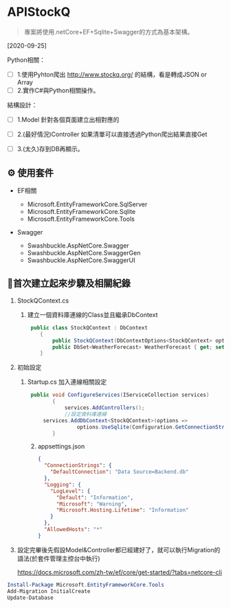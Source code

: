 # APIStockQ

> 專案將使用.netCore+EF+Sqlite+Swagger的方式為基本架構。



[2020-09-25]

Python相關：

- [ ] 1.使用Pyhton爬出 http://www.stockq.org/   的結構，看是轉成JSON or Array
- [ ] 2.實作C#與Python相關操作。

結構設計：

- [ ] 1.Model 針對各個頁面建立出相對應的

- [ ] 2.(最好情況)Controller 如果清單可以直接透過Python爬出結果直接Get

- [ ] 3.(太久)存到DB再顯示。



## ⚙ 使用套件

- EF相關
  - Microsoft.EntityFrameworkCore.SqlServer
  - Microsoft.EntityFrameworkCore.Sqlite
  - Microsoft.EntityFrameworkCore.Tools

- Swagger
  - Swashbuckle.AspNetCore.Swagger
  - Swashbuckle.AspNetCore.SwaggerGen
  - Swashbuckle.AspNetCore.SwaggerUI



## 📘首次建立起來步驟及相關紀錄

1. StockQContext.cs

   1. 建立一個資料庫連線的Class並且繼承DbContext

      ```c#
       public class StockQContext : DbContext
          {
              public StockQContext(DbContextOptions<StockQContext> options) : base(options) { }
              public DbSet<WeatherForecast> WeatherForecast { get; set; }
          }
      ```

      

2. 初始設定

   1. Startup.cs 加入連線相關設定

      ```c#
       public void ConfigureServices(IServiceCollection services)
              {
                  services.AddControllers();
                  //設定資料庫連線
           services.AddDbContext<StockQContext>(options =>
                      options.UseSqlite(Configuration.GetConnectionString("DefaultConnection")));
              }
      ```

      2. appsettings.json

         ```json
         {
           "ConnectionStrings": {
             "DefaultConnection": "Data Source=Backend.db"
           },
           "Logging": {
             "LogLevel": {
               "Default": "Information",
               "Microsoft": "Warning",
               "Microsoft.Hosting.Lifetime": "Information"
             }
           },
           "AllowedHosts": "*"
         }
         
         ```

3. 設定完畢後先假設Model&Controller都已經建好了，就可以執行Migration的語法(於套件管理主控台中執行)

   https://docs.microsoft.com/zh-tw/ef/core/get-started/?tabs=netcore-cli

```powershell
Install-Package Microsoft.EntityFrameworkCore.Tools
Add-Migration InitialCreate
Update-Database
```

